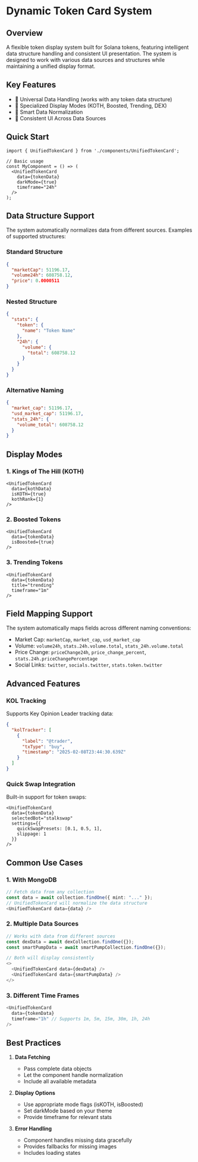 # Dynamic Token Card System

## Overview
A flexible token display system built for Solana tokens, featuring intelligent data structure handling and consistent UI presentation. The system is designed to work with various data sources and structures while maintaining a unified display format.

## Key Features
- 🔄 Universal Data Handling (works with any token data structure)
- 🎯 Specialized Display Modes (KOTH, Boosted, Trending, DEX)
- 🚀 Smart Data Normalization
- 💫 Consistent UI Across Data Sources

## Quick Start

```tsx
import { UnifiedTokenCard } from './components/UnifiedTokenCard';

// Basic usage
const MyComponent = () => (
  <UnifiedTokenCard
    data={tokenData}
    darkMode={true}
    timeframe="24h"
  />
);
```

## Data Structure Support

The system automatically normalizes data from different sources. Examples of supported structures:

### Standard Structure
```json
{
  "marketCap": 51196.17,
  "volume24h": 608758.12,
  "price": 0.0000511
}
```

### Nested Structure
```json
{
  "stats": {
    "token": {
      "name": "Token Name"
    },
    "24h": {
      "volume": {
        "total": 608758.12
      }
    }
  }
}
```

### Alternative Naming
```json
{
  "market_cap": 51196.17,
  "usd_market_cap": 51196.17,
  "stats_24h": {
    "volume_total": 608758.12
  }
}
```

## Display Modes

### 1. Kings of The Hill (KOTH)
```tsx
<UnifiedTokenCard
  data={kothData}
  isKOTH={true}
  kothRank={1}
/>
```

### 2. Boosted Tokens
```tsx
<UnifiedTokenCard
  data={tokenData}
  isBoosted={true}
/>
```

### 3. Trending Tokens
```tsx
<UnifiedTokenCard
  data={tokenData}
  title="trending"
  timeframe="1m"
/>
```

## Field Mapping Support

The system automatically maps fields across different naming conventions:

- Market Cap: `marketCap`, `market_cap`, `usd_market_cap`
- Volume: `volume24h`, `stats.24h.volume.total`, `stats_24h.volume.total`
- Price Change: `priceChange24h`, `price_change_percent`, `stats.24h.priceChangePercentage`
- Social Links: `twitter`, `socials.twitter`, `stats.token.twitter`

## Advanced Features

### KOL Tracking
Supports Key Opinion Leader tracking data:
```json
{
  "kolTracker": [
    {
      "label": "@trader",
      "txType": "buy",
      "timestamp": "2025-02-08T23:44:30.639Z"
    }
  ]
}
```

### Quick Swap Integration
Built-in support for token swaps:
```tsx
<UnifiedTokenCard
  data={tokenData}
  selectedBot="stalkswap"
  settings={{
    quickSwapPresets: [0.1, 0.5, 1],
    slippage: 1
  }}
/>
```

## Common Use Cases

### 1. With MongoDB
```typescript
// Fetch data from any collection
const data = await collection.findOne({ mint: "..." });
// UnifiedTokenCard will normalize the data structure
<UnifiedTokenCard data={data} />
```

### 2. Multiple Data Sources
```typescript
// Works with data from different sources
const dexData = await dexCollection.findOne({});
const smartPumpData = await smartPumpCollection.findOne({});

// Both will display consistently
<>
  <UnifiedTokenCard data={dexData} />
  <UnifiedTokenCard data={smartPumpData} />
</>
```

### 3. Different Time Frames
```typescript
<UnifiedTokenCard
  data={tokenData}
  timeframe="1h" // Supports 1m, 5m, 15m, 30m, 1h, 24h
/>
```

## Best Practices

1. **Data Fetching**
   - Pass complete data objects
   - Let the component handle normalization
   - Include all available metadata

2. **Display Options**
   - Use appropriate mode flags (isKOTH, isBoosted)
   - Set darkMode based on your theme
   - Provide timeframe for relevant stats

3. **Error Handling**
   - Component handles missing data gracefully
   - Provides fallbacks for missing images
   - Includes loading states
